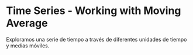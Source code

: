 # Time Series - Working with Moving Average
Exploramos una serie de tiempo a través de diferentes unidades de tiempo y medias móviles. 
